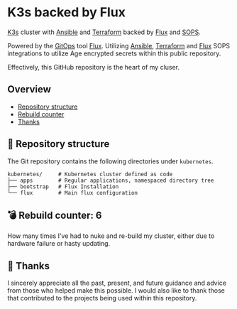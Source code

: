# K3s backed by Flux

[K3s](https://k3s.io) cluster with [Ansible](https://www.ansible.com) and [Terraform](https://www.terraform.io) backed by [Flux](https://toolkit.fluxcd.io/) and [SOPS](https://toolkit.fluxcd.io/guides/mozilla-sops/).

Powered by the [GitOps](https://www.weave.works/blog/what-is-gitops-really) tool [Flux](https://toolkit.fluxcd.io/). Utilizing [Ansible](https://github.com/ansible-collections/community.sops), [Terraform](https://github.com/carlpett/terraform-provider-sops) and [Flux](https://toolkit.fluxcd.io/guides/mozilla-sops/) SOPS integrations to utilize Age encrypted secrets within this public repository.

Effectively, this GitHub repository is the heart of my cluser.

## Overview

- [Repository structure](https://github.com/euvaz/gitops-home#-repository-structure)
- [Rebuild counter](https://github.com/euvaz/gitops-home#-rebuild-counter-5)
- [Thanks](https://github.com/euvaz/gitops-home#-thanks)

## 📂 Repository structure

The Git repository contains the following directories under `kubernetes`.

```
kubernetes/     # Kubernetes cluster defined as code
├── apps        # Regular applications, namespaced directory tree
├── bootstrap   # Flux Installation
└── flux        # Main flux configuration
```

## 💣 Rebuild counter: 6

How many times I've had to nuke and re-build my cluster, either due to hardware failure or hasty updating.

## 🤝 Thanks

I sincerely appreciate all the past, present, and future guidance and advice from those who helped make this possible.
I would also like to thank those that contributed to the projects being used within this repository.
